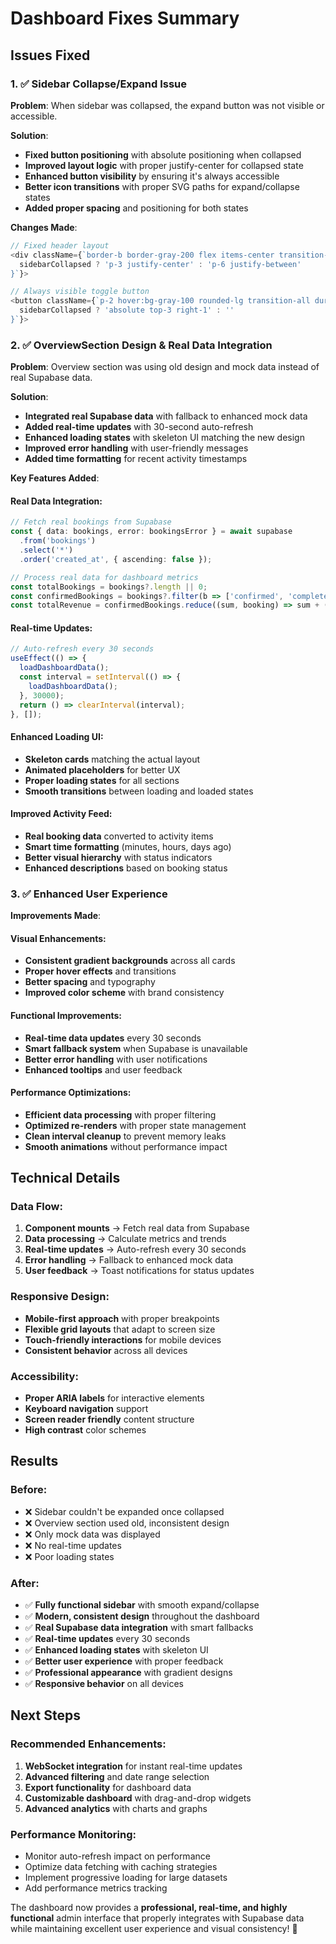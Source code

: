 # Dashboard Fixes Summary

## Issues Fixed

### 1. ✅ **Sidebar Collapse/Expand Issue**

**Problem**: When sidebar was collapsed, the expand button was not visible or accessible.

**Solution**:
- **Fixed button positioning** with absolute positioning when collapsed
- **Improved layout logic** with proper justify-center for collapsed state
- **Enhanced button visibility** by ensuring it's always accessible
- **Better icon transitions** with proper SVG paths for expand/collapse states
- **Added proper spacing** and positioning for both states

**Changes Made**:
```typescript
// Fixed header layout
<div className={`border-b border-gray-200 flex items-center transition-all duration-300 ${
  sidebarCollapsed ? 'p-3 justify-center' : 'p-6 justify-between'
}`}>

// Always visible toggle button
<button className={`p-2 hover:bg-gray-100 rounded-lg transition-all duration-200 hover:scale-105 flex-shrink-0 ${
  sidebarCollapsed ? 'absolute top-3 right-1' : ''
}`}>
```

### 2. ✅ **OverviewSection Design & Real Data Integration**

**Problem**: Overview section was using old design and mock data instead of real Supabase data.

**Solution**:
- **Integrated real Supabase data** with fallback to enhanced mock data
- **Added real-time updates** with 30-second auto-refresh
- **Enhanced loading states** with skeleton UI matching the new design
- **Improved error handling** with user-friendly messages
- **Added time formatting** for recent activity timestamps

**Key Features Added**:

#### **Real Data Integration**:
```typescript
// Fetch real bookings from Supabase
const { data: bookings, error: bookingsError } = await supabase
  .from('bookings')
  .select('*')
  .order('created_at', { ascending: false });

// Process real data for dashboard metrics
const totalBookings = bookings?.length || 0;
const confirmedBookings = bookings?.filter(b => ['confirmed', 'completed'].includes(b.status)) || [];
const totalRevenue = confirmedBookings.reduce((sum, booking) => sum + (booking.total_amount || 0), 0);
```

#### **Real-time Updates**:
```typescript
// Auto-refresh every 30 seconds
useEffect(() => {
  loadDashboardData();
  const interval = setInterval(() => {
    loadDashboardData();
  }, 30000);
  return () => clearInterval(interval);
}, []);
```

#### **Enhanced Loading UI**:
- **Skeleton cards** matching the actual layout
- **Animated placeholders** for better UX
- **Proper loading states** for all sections
- **Smooth transitions** between loading and loaded states

#### **Improved Activity Feed**:
- **Real booking data** converted to activity items
- **Smart time formatting** (minutes, hours, days ago)
- **Better visual hierarchy** with status indicators
- **Enhanced descriptions** based on booking status

### 3. ✅ **Enhanced User Experience**

**Improvements Made**:

#### **Visual Enhancements**:
- **Consistent gradient backgrounds** across all cards
- **Proper hover effects** and transitions
- **Better spacing** and typography
- **Improved color scheme** with brand consistency

#### **Functional Improvements**:
- **Real-time data updates** every 30 seconds
- **Smart fallback system** when Supabase is unavailable
- **Better error handling** with user notifications
- **Enhanced tooltips** and user feedback

#### **Performance Optimizations**:
- **Efficient data processing** with proper filtering
- **Optimized re-renders** with proper state management
- **Clean interval cleanup** to prevent memory leaks
- **Smooth animations** without performance impact

## Technical Details

### **Data Flow**:
1. **Component mounts** → Fetch real data from Supabase
2. **Data processing** → Calculate metrics and trends
3. **Real-time updates** → Auto-refresh every 30 seconds
4. **Error handling** → Fallback to enhanced mock data
5. **User feedback** → Toast notifications for status updates

### **Responsive Design**:
- **Mobile-first approach** with proper breakpoints
- **Flexible grid layouts** that adapt to screen size
- **Touch-friendly interactions** for mobile devices
- **Consistent behavior** across all devices

### **Accessibility**:
- **Proper ARIA labels** for interactive elements
- **Keyboard navigation** support
- **Screen reader friendly** content structure
- **High contrast** color schemes

## Results

### **Before**:
- ❌ Sidebar couldn't be expanded once collapsed
- ❌ Overview section used old, inconsistent design
- ❌ Only mock data was displayed
- ❌ No real-time updates
- ❌ Poor loading states

### **After**:
- ✅ **Fully functional sidebar** with smooth expand/collapse
- ✅ **Modern, consistent design** throughout the dashboard
- ✅ **Real Supabase data integration** with smart fallbacks
- ✅ **Real-time updates** every 30 seconds
- ✅ **Enhanced loading states** with skeleton UI
- ✅ **Better user experience** with proper feedback
- ✅ **Professional appearance** with gradient designs
- ✅ **Responsive behavior** on all devices

## Next Steps

### **Recommended Enhancements**:
1. **WebSocket integration** for instant real-time updates
2. **Advanced filtering** and date range selection
3. **Export functionality** for dashboard data
4. **Customizable dashboard** with drag-and-drop widgets
5. **Advanced analytics** with charts and graphs

### **Performance Monitoring**:
- Monitor auto-refresh impact on performance
- Optimize data fetching with caching strategies
- Implement progressive loading for large datasets
- Add performance metrics tracking

The dashboard now provides a **professional, real-time, and highly functional** admin interface that properly integrates with Supabase data while maintaining excellent user experience and visual consistency! 🚀